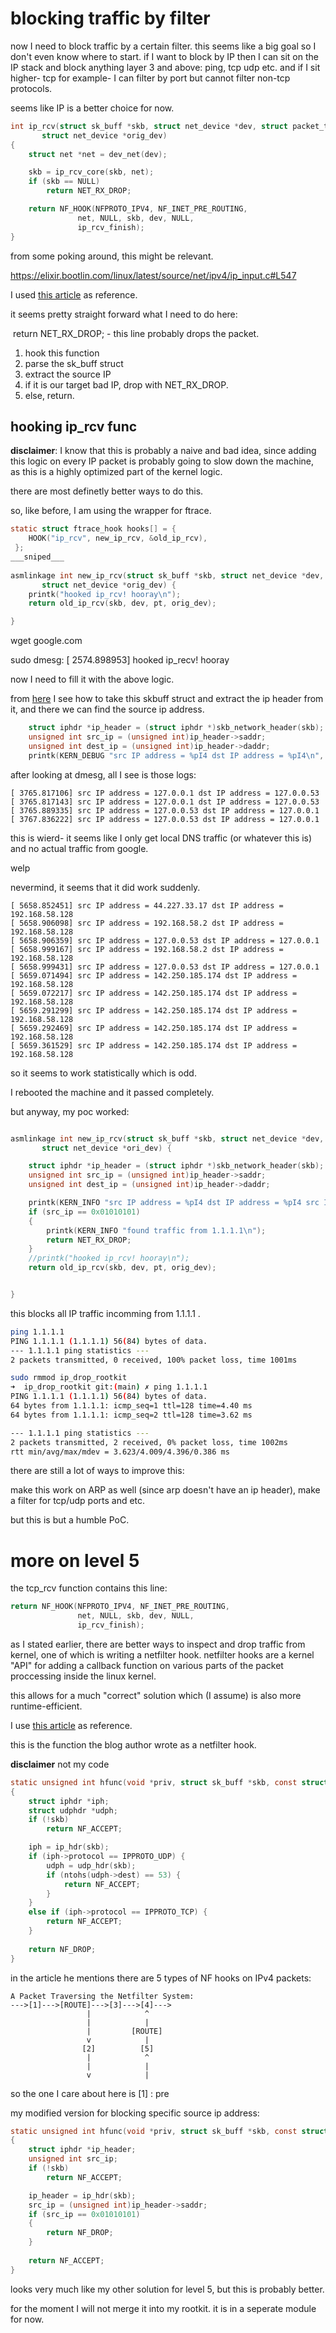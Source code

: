 # blocking traffic by filter

now I need to block traffic by a certain filter. this seems like a big goal so I don't even know where to start. if I want to block by IP then I can sit on the IP stack and block anything layer 3 and above: ping, tcp udp etc. and if I sit higher- tcp for example- I can filter by port but cannot filter non-tcp protocols.

seems like IP is a better choice for now.

```c
int ip_rcv(struct sk_buff *skb, struct net_device *dev, struct packet_type *pt,
	   struct net_device *orig_dev)
{
	struct net *net = dev_net(dev);

	skb = ip_rcv_core(skb, net);
	if (skb == NULL)
		return NET_RX_DROP;

	return NF_HOOK(NFPROTO_IPV4, NF_INET_PRE_ROUTING,
		       net, NULL, skb, dev, NULL,
		       ip_rcv_finish);
}
```

from some poking around, this might be relevant.

https://elixir.bootlin.com/linux/latest/source/net/ipv4/ip_input.c#L547	

I used [this article](https://blog.packagecloud.io/monitoring-tuning-linux-networking-stack-receiving-data/) as reference.

it seems pretty straight forward what I need to do here:

​	return NET_RX_DROP; - this line probably drops the packet.

1. hook this function
2. parse the sk_buff struct
3. extract the source IP
4. if it is our target bad IP, drop with NET_RX_DROP.
5. else, return.

## hooking ip_rcv func

**disclaimer**: I know that this is probably a naive and bad idea, since adding this logic on every IP packet is probably going to slow down the machine, as this is a highly optimized part of the kernel logic.

there are most definetly better ways to do this.



so, like before, I am using the wrapper for ftrace.

```c
static struct ftrace_hook hooks[] = {
 	HOOK("ip_rcv", new_ip_rcv, &old_ip_rcv),
 };
___sniped___
    
asmlinkage int new_ip_rcv(struct sk_buff *skb, struct net_device *dev, struct packet_type *pt,
	   struct net_device *orig_dev) {
	printk("hooked ip_rcv! hooray\n");
	return old_ip_rcv(skb, dev, pt, orig_dev);

}
```

wget google.com

sudo dmesg: [ 2574.898953] hooked ip_recv! hooray

now I need to fill it with the above logic.

from [here](https://stackoverflow.com/questions/32585573/how-to-read-actual-destination-address-from-sk-buff) I see how to take this skbuff struct and extract the ip header from it, and there we can find the source ip address.

```c
	struct iphdr *ip_header = (struct iphdr *)skb_network_header(skb);
	unsigned int src_ip = (unsigned int)ip_header->saddr;
	unsigned int dest_ip = (unsigned int)ip_header->daddr;
	printk(KERN_DEBUG "src IP address = %pI4 dst IP address = %pI4\n", &src_ip, &dest_ip);


```

after looking at dmesg, all I see is those logs:

```
[ 3765.817106] src IP address = 127.0.0.1 dst IP address = 127.0.0.53
[ 3765.817143] src IP address = 127.0.0.1 dst IP address = 127.0.0.53
[ 3765.889335] src IP address = 127.0.0.53 dst IP address = 127.0.0.1
[ 3767.836222] src IP address = 127.0.0.53 dst IP address = 127.0.0.1

```

this is wierd- it seems like I only get local DNS traffic (or whatever this is) and no actual traffic from google.

welp

nevermind, it seems that it did work suddenly.

```
[ 5658.852451] src IP address = 44.227.33.17 dst IP address = 192.168.58.128
[ 5658.906098] src IP address = 192.168.58.2 dst IP address = 192.168.58.128
[ 5658.906359] src IP address = 127.0.0.53 dst IP address = 127.0.0.1
[ 5658.999167] src IP address = 192.168.58.2 dst IP address = 192.168.58.128
[ 5658.999431] src IP address = 127.0.0.53 dst IP address = 127.0.0.1
[ 5659.071494] src IP address = 142.250.185.174 dst IP address = 192.168.58.128
[ 5659.072217] src IP address = 142.250.185.174 dst IP address = 192.168.58.128
[ 5659.291299] src IP address = 142.250.185.174 dst IP address = 192.168.58.128
[ 5659.292469] src IP address = 142.250.185.174 dst IP address = 192.168.58.128
[ 5659.361529] src IP address = 142.250.185.174 dst IP address = 192.168.58.128
```

so it seems to work statistically which is odd. 

I rebooted the machine and it passed completely.

but anyway, my poc worked:

```c

asmlinkage int new_ip_rcv(struct sk_buff *skb, struct net_device *dev, struct packet_type *pt,
	   struct net_device *ori_dev) {

	struct iphdr *ip_header = (struct iphdr *)skb_network_header(skb);
	unsigned int src_ip = (unsigned int)ip_header->saddr;
	unsigned int dest_ip = (unsigned int)ip_header->daddr;

	printk(KERN_INFO "src IP address = %pI4 dst IP address = %pI4 src IP %x\n", &src_ip, &dest_ip, src_ip);
	if (src_ip == 0x01010101)
	{
		printk(KERN_INFO "found traffic from 1.1.1.1\n");
		return NET_RX_DROP;
	}
	//printk("hooked ip_rcv! hooray\n");
	return old_ip_rcv(skb, dev, pt, orig_dev);


}

```

this blocks all IP traffic incomming from 1.1.1.1 .

```bash
ping 1.1.1.1
PING 1.1.1.1 (1.1.1.1) 56(84) bytes of data.
--- 1.1.1.1 ping statistics ---
2 packets transmitted, 0 received, 100% packet loss, time 1001ms

sudo rmmod ip_drop_rootkit 
➜  ip_drop_rootkit git:(main) ✗ ping 1.1.1.1              
PING 1.1.1.1 (1.1.1.1) 56(84) bytes of data.
64 bytes from 1.1.1.1: icmp_seq=1 ttl=128 time=4.40 ms
64 bytes from 1.1.1.1: icmp_seq=2 ttl=128 time=3.62 ms 

--- 1.1.1.1 ping statistics ---
2 packets transmitted, 2 received, 0% packet loss, time 1002ms
rtt min/avg/max/mdev = 3.623/4.009/4.396/0.386 ms


```

there are still a lot of ways to improve this:

make this work on ARP as well (since arp doesn't have an ip header), make a filter for tcp/udp ports and etc.

but this is but a humble PoC.







# more on level 5

the tcp_rcv function contains this line:

```c
return NF_HOOK(NFPROTO_IPV4, NF_INET_PRE_ROUTING,
		       net, NULL, skb, dev, NULL,
		       ip_rcv_finish);
```



as I stated earlier, there are better ways to inspect and drop traffic from kernel, one of which is writing a netfilter hook.
netfilter hooks are a kernel "API" for adding a callback function on various parts of the packet proccessing inside the linux kernel.

this allows for a much  "correct" solution which (I assume) is also more runtime-efficient.

I use [this article](https://infosecwriteups.com/linux-kernel-communication-part-1-netfilter-hooks-15c07a5a5c4e) as reference.

this is the function the blog author wrote as a netfilter hook.

**disclaimer** not my code 

```c
static unsigned int hfunc(void *priv, struct sk_buff *skb, const struct nf_hook_state *state)
{
	struct iphdr *iph;
	struct udphdr *udph;
	if (!skb)
		return NF_ACCEPT;

	iph = ip_hdr(skb);
	if (iph->protocol == IPPROTO_UDP) {
		udph = udp_hdr(skb);
		if (ntohs(udph->dest) == 53) {
			return NF_ACCEPT;
		}
	}
	else if (iph->protocol == IPPROTO_TCP) {
		return NF_ACCEPT;
	}
	
	return NF_DROP;
}
```

in the article he mentions there are 5 types of NF hooks on IPv4 packets:

```
A Packet Traversing the Netfilter System:
--->[1]--->[ROUTE]--->[3]--->[4]--->
                 |            ^
                 |            |
                 |         [ROUTE]
                 v            |
                [2]          [5]
                 |            ^
                 |            |
                 v            |
```

so the one I care about here is [1] : pre



my modified version for blocking specific source ip address:

```c
static unsigned int hfunc(void *priv, struct sk_buff *skb, const struct nf_hook_state *state)
{
	struct iphdr *ip_header;
	unsigned int src_ip;
	if (!skb)
		return NF_ACCEPT;

	ip_header = ip_hdr(skb);
	src_ip = (unsigned int)ip_header->saddr;
	if (src_ip == 0x01010101)
	{
		return NF_DROP;
	}
	
	return NF_ACCEPT;
}
```



looks very much like my other solution for level 5, but this is probably better.

for the moment I will not merge it into my rootkit. it is in a seperate module for now.

